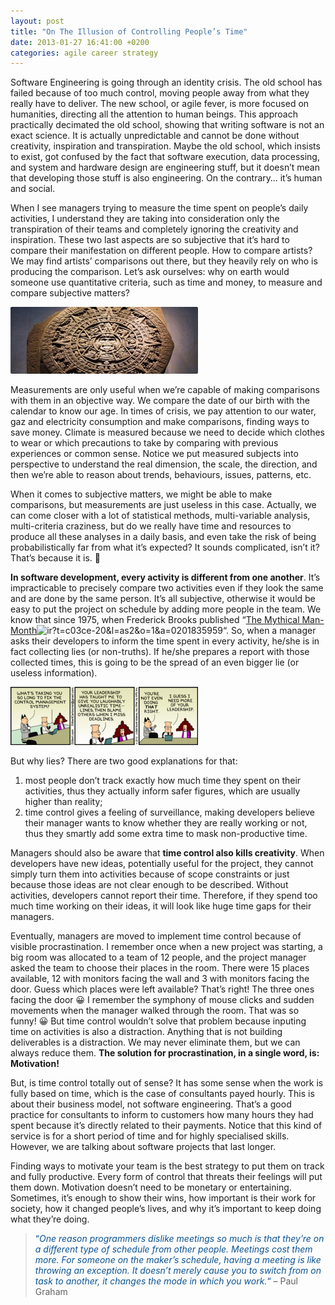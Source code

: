```yaml
---
layout: post
title: "On The Illusion of Controlling People’s Time"
date: 2013-01-27 16:41:00 +0200
categories: agile career strategy
---
```


Software Engineering is going through an identity crisis. The old school has failed because of too much control, moving people away from what they really have to deliver. The new school, or agile fever, is more focused on humanities, directing all the attention to human beings. This approach practically decimated the old school, showing that writing software is not an exact science. It is actually unpredictable and cannot be done without creativity, inspiration and transpiration. Maybe the old school, which insists to exist, got confused by the fact that software execution, data processing, and system and hardware design are engineering stuff, but it doesn’t mean that developing those stuff is also engineering. On the contrary… it’s human and social.

When I see managers trying to measure the time spent on people’s daily activities, I understand they are taking into consideration only the transpiration of their teams and completely ignoring the creativity and inspiration. These two last aspects are so subjective that it’s hard to compare their manifestation on different people. How to compare artists? We may find artists’ comparisons out there, but they heavily rely on who is producing the comparison. Let’s ask ourselves: why on earth would someone use quantitative criteria, such as time and money, to measure and compare subjective matters?

![head_mayan_calendar-300x107.jpg](/images/posts/head_mayan_calendar-300x107.jpg)

Measurements are only useful when we’re capable of making comparisons with them in an objective way. We compare the date of our birth with the calendar to know our age. In times of crisis, we pay attention to our water, gaz and electricity consumption and make comparisons, finding ways to save money. Climate is measured because we need to decide which clothes to wear or which precautions to take by comparing with previous experiences or common sense. Notice we put measured subjects into perspective to understand the real dimension, the scale, the direction, and then we’re able to reason about trends, behaviours, issues, patterns, etc.

When it comes to subjective matters, we might be able to make comparisons, but measurements are just useless in this case. Actually, we can come closer with a lot of statistical methods, multi-variable analysis, multi-criteria craziness, but do we really have time and resources to produce all these analyses in a daily basis, and even take the risk of being probabilistically far from what it’s expected? It sounds complicated, isn’t it? That’s because it is. 🙂

<b>In software development, every activity is different from one another</b>. It’s impracticable to precisely compare two activities even if they look the same and are done by the same person. It’s all subjective, otherwise it would be easy to put the project on schedule by adding more people in the team. We know that since 1975, when Frederick Brooks published “<a href="http://www.amazon.com/gp/product/0201835959/ref=as_li_ss_tl?ie=UTF8&amp;camp=1789&amp;creative=390957&amp;creativeASIN=0201835959&amp;linkCode=as2&amp;tag=c03ce-20">The Mythical Man-Month</a>![ir?t=c03ce-20&l=as2&o=1&a=0201835959](/images/posts/ir?t=c03ce-20&l=as2&o=1&a=0201835959)“. So, when a manager asks their developers to inform the time spent in every activity, he/she is in fact collecting lies (or non-truths). If he/she prepares a report with those collected times, this is going to be the spread of an even bigger lie (or useless information).

![87911.strip_-300x93.gif](/images/posts/87911.strip_-300x93.gif)

But why lies? There are two good explanations for that:

<ol>
<li>most people don’t track exactly how much time they spent on their activities, thus they actually inform safer figures, which are usually higher than reality;</li>
<li>time control gives a feeling of surveillance, making developers believe their manager wants to know whether they are really working or not, thus they smartly add some extra time to mask non-productive time.</li>
</ol>
Managers should also be aware that <b>time control also kills creativity</b>. When developers have new ideas, potentially useful for the project, they cannot simply turn them into activities because of scope constraints or just because those ideas are not clear enough to be described. Without activities, developers cannot report their time. Therefore, if they spend too much time working on their ideas, it will look like huge time gaps for their managers.

Eventually, managers are moved to implement time control because of visible procrastination. I remember once when a new project was starting, a big room was allocated to a team of 12 people, and the project manager asked the team to choose their places in the room. There were 15 places available, 12 with monitors facing the wall and 3 with monitors facing the door. Guess which places were left available? That’s right! The three ones facing the door 😀 I remember the symphony of mouse clicks and sudden movements when the manager walked through the room. That was so funny! 😀 But time control wouldn’t solve that problem because inputing time on activities is also a distraction. Anything that is not building deliverables is a distraction. We may never eliminate them, but we can always reduce them. <b>The solution for procrastination, in a single word, is: Motivation!</b>

But, is time control totally out of sense? It has some sense when the work is fully based on time, which is the case of consultants payed hourly. This is about their business model, not software engineering. That’s a good practice for consultants to inform to customers how many hours they had spent because it’s directly related to their payments. Notice that this kind of service is for a short period of time and for highly specialised skills. However, we are talking about software projects that last longer.

Finding ways to motivate your team is the best strategy to put them on track and fully productive. Every form of control that threats their feelings will put them down. Motivation doesn’t need to be monetary or entertaining. Sometimes, it’s enough to show their wins, how important is their work for society, how it changed people’s lives, and why it’s important to keep doing what they’re doing.

> <span style="color: #0b5394;">“<i>One reason programmers dislike meetings so much is that they’re on a different type of schedule from other people. Meetings cost them more. For someone on the maker’s schedule, having a meeting is like throwing an exception. It doesn’t merely cause you to switch from on task to another, it changes the mode in which you work.</i>“</span> – Paul Graham
